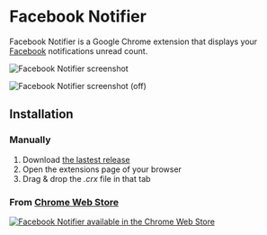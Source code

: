 Facebook Notifier
=================

Facebook Notifier is a Google Chrome extension that displays your [Facebook](http://www.facebook.com) notifications unread count.

![Facebook Notifier screenshot](https://raw.github.com/Narno/Facebook-Notifier/master/doc/screenshot_600x360.png "Facebook Notifier screenshot")

![Facebook Notifier screenshot (off)](https://raw.github.com/Narno/Facebook-Notifier/master/doc/screenshot_off_600x360.png "Facebook Notifier screenshot (off)")

Installation
------------

### Manually

1. Download [the lastest release](https://github.com/Narno/Facebook-Notifier/releases)
2. Open the extensions page of your browser
3. Drag & drop the _.crx_ file in that tab

### From [Chrome Web Store](https://chrome.google.com/webstore/detail/facebook-notifier/hnhcdhgekpmjjgdfimnigdeghjhicnea)  
[![Facebook Notifier available in the Chrome Web Store](https://developer.chrome.com/webstore/images/ChromeWebStore_BadgeWBorder_v2_206x58.png)](https://chrome.google.com/webstore/detail/facebook-notifier/hnhcdhgekpmjjgdfimnigdeghjhicnea)

